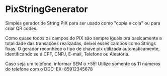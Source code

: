 # PixStringGenerator
Simples gerador de String PIX para ser usado como "copia e cola" ou para criar QR codes.

Como quase todos os campos do PIX são sempre iguais pra basicamente a totalidade das transações realizadas,
deixei esses campos como Strings fixas.
O gerador reconhece o tipo de chave pix utilizada automaticamente, identificando se é CPF, CNPJ, E-mail, Telefone ou Aleatória.

Caso seja um telefone, informar SEM o +55! Utilize somente os 11 números do telefone com o DDD.
EX: 85912345678
